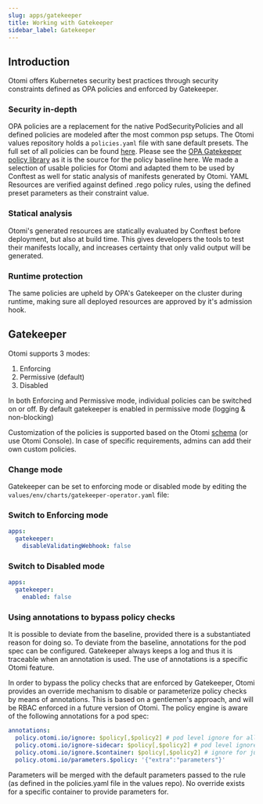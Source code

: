 ```yaml
---
slug: apps/gatekeeper
title: Working with Gatekeeper
sidebar_label: Gatekeeper
---
```


## Introduction

Otomi offers Kubernetes security best practices through security constraints defined as OPA policies and enforced by Gatekeeper.

### Security in-depth

OPA policies are a replacement for the native PodSecurityPolicies and all defined policies are modeled after the most common psp setups. The Otomi values repository holds a `policies.yaml` file with sane default presets. The full set of all policies can be found [here](https://github.com/redkubes/otomi-core/tree/master/policies). Please see the [OPA Gatekeeper policy library](https://github.com/open-policy-agent/gatekeeper-library) as it is the source for the policy baseline here. We made a selection of usable policies for Otomi and adapted them to be used by Conftest as well for static analysis of manifests generated by Otomi. YAML Resources are verified against defined .rego policy rules, using the defined preset parameters as their constraint value.

### Statical analysis

Otomi's generated resources are statically evaluated by Conftest before deployment, but also at build time. This gives developers the tools to test their manifests locally, and increases certainty that only valid output will be generated.

### Runtime protection

The same policies are upheld by OPA's Gatekeeper on the cluster during runtime, making sure all deployed resources are approved by it's admission hook.

## Gatekeeper

Otomi supports 3 modes:

1. Enforcing
2. Permissive (default)
3. Disabled

In both Enforcing and Permissive mode, individual policies can be switched on or off. By default gatekeeper is enabled in permissive mode (logging & non-blocking)

Customization of the policies is supported based on the Otomi [schema](https://github.com/redkubes/otomi-core/blob/master/values-schema.yaml) (or use Otomi Console). In case of specific requirements, admins can add their own custom policies.

### Change mode

Gatekeeper can be set to enforcing mode or disabled mode by editing the `values/env/charts/gatekeeper-operator.yaml` file:

### Switch to Enforcing mode

```yaml
apps:
  gatekeeper:
    disableValidatingWebhook: false
```

### Switch to Disabled mode

```yaml
apps:
  gatekeeper:
    enabled: false
```

### Using annotations to bypass policy checks

It is possible to deviate from the baseline, provided there is a substantiated reason for doing so. To deviate from the baseline, annotations for the pod spec can be configured. Gatekeeper always keeps a log and thus it is traceable when an annotation is used. The use of annotations is a specific Otomi feature.

In order to bypass the policy checks that are enforced by Gatekeeper, Otomi provides an override mechanism to disable or parameterize policy checks by means of annotations. This is based on a gentlemen's approach, and will be RBAC enforced in a future version of Otomi. The policy engine is aware of the following annotations for a pod spec:

```yaml
annotations:
  policy.otomi.io/ignore: $policy[,$policy2] # pod level ignore for all containers
  policy.otomi.io/ignore-sidecar: $policy[,$policy2] # pod level ignore for sidecars, such as istio-proxy
  policy.otomi.io/ignore.$container: $policy[,$policy2] # ignore for just the mentioned container
  policy.otomi.io/parameters.$policy: '{"extra":"parameters"}'
```

Parameters will be merged with the default parameters passed to the rule (as defined in the policies.yaml file in the values repo). No override exists for a specific container to provide parameters for.
